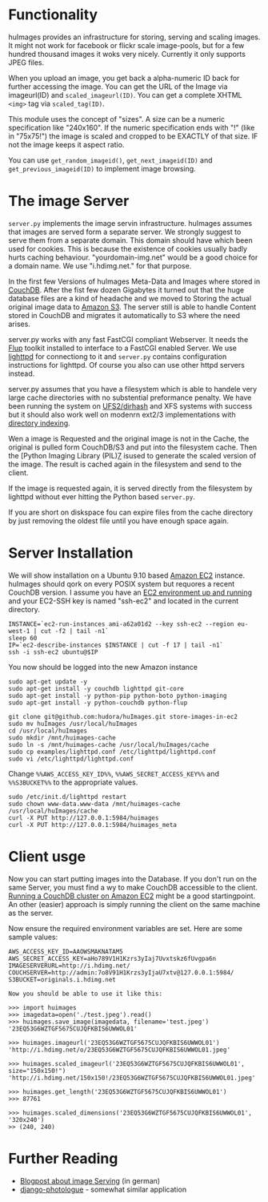 # Functionality

huImages provides an infrastructure for storing, serving and scaling images.
It might not work for facebook or flickr scale image-pools, but for a few
hundred thousand images it woks very nicely. Currently it only supports
JPEG files.

When you upload an image, you get back a alpha-numeric ID back for further
accessing the image. You can get the URL of the Image via imageurl(ID) and
`scaled_imageurl(ID)`. You can get a complete XHTML `<img>` tag via
`scaled_tag(ID)`.

This module uses the concept of "sizes". A size can be a numeric specification
like "240x160". If the numeric specification ends with "!" (like in "75x75!")
the image is scaled and cropped to be EXACTLY of that size. IF not the image
keeps it aspect ratio.

You can use `get_random_imageid()`, `get_next_imageid(ID)` and
`get_previous_imageid(ID)` to implement image browsing.

# The image Server

`server.py` implements the image servin infrastructure. huImages assumes that
images are served form a separate server. We strongly suggest to serve them
from a separate domain. This domain should have which been used for cookies.
This is because the existence of cookies usually badly hurts caching
behaviour. "yourdomain-img.net" would be a good choice for a domain name. We
use "i.hdimg.net." for that purpose.

In the first few Versions of huImages Meta-Data and Images where stored in
[CouchDB][1]. After the fist few dozen Gigabytes it turned out that the huge
database files are a kind of headache and we moved to Storing the actual
original image data to [Amazon S3][2]. The server still is able to handle
Content stored in CouchDB and migrates it automatically to S3 where the need
arises.

[1]: http://couchdb.apache.org/
[2]: http://aws.amazon.com/s3

server.py works with any fast FastCGI compliant Webserver. It needs the
[Flup][3] toolkit installed to interface to a FastCGI enabled Server. We
use [lighttpd][4] for connectiong to it and `server.py` contains
configuration instructions for lighttpd. Of course you also can use other
httpd servers instead.

[3]: http://trac.saddi.com/flup
[4]: http://www.lighttpd.net/

server.py assumes that you have a filesystem which is able to handele very
large cache directories with no substential preformance penalty. We have been
running the system on [UFS2/dirhash][5] and XFS systems with success but it
should also work well on modenrn ext2/3 implementations with
[directory indexing][6].

[5]: http://code.google.com/soc/2008/freebsd/appinfo.html?csaid=69F96419FD4920FF
[6]: http://ext2.sourceforge.net/2005-ols/paper-html/node3.html

Wen a image is Requested and the original image is not in the Cache, the
original is pulled form CouchDB/S3 and put into the filesystem cache. Then the
[Python Imaging Library (PIL)[7] isused to generate the scaled version of the
image. The result is cached again in the filesystem and send to the client.

[7]: http://www.pythonware.com/products/pil/

If the image is requested again, it is served directly from the filesystem by
lighttpd without ever hitting the Python based `server.py`.

If you are short on diskspace fou can expire files from the cache directory
by just removing the oldest file until you have enough space again.


# Server Installation

We will show installation on a Ubuntu 9.10 based [Amazon EC2][8] instance.
huImages should qork on every POSIX system but requores a recent CouchDB
version. I assume you have an [EC2 environment up and running][9] and your
EC2-SSH key is named "ssh-ec2" and located in the current directory.

[8]: http://aws.amazon.com/ec2/
[9]: https://help.ubuntu.com/community/EC2StartersGuide


    INSTANCE=`ec2-run-instances ami-a62a01d2 --key ssh-ec2 --region eu-west-1 | cut -f2 | tail -n1`
    sleep 60
    IP=`ec2-describe-instances $INSTANCE | cut -f 17 | tail -n1`
    ssh -i ssh-ec2 ubuntu@$IP

You now should be logged into the new Amazon instance

    sudo apt-get update -y
    sudo apt-get install -y couchdb lighttpd git-core
    sudo apt-get install -y python-pip python-boto python-imaging
    sudo apt-get install -y python-couchdb python-flup

    git clone git@github.com:hudora/huImages.git store-images-in-ec2
    sudo mv huImages /usr/local/huImages
    cd /usr/local/huImages
    sudo mkdir /mnt/huimages-cache
    sudo ln -s /mnt/huimages-cache /usr/local/huImages/cache
    sudo cp examples/lighttpd.conf /etc/lighttpd/lighttpd.conf
    sudo vi /etc/lighttpd/lighttpd.conf

Change `%%AWS_ACCESS_KEY_ID%%`, `%%AWS_SECRET_ACCESS_KEY%%` and `%%S3BUCKET%%`
to the appropriate values.

    sudo /etc/init.d/lighttpd restart
    sudo chown www-data.www-data /mnt/huimages-cache /usr/local/huImages/cache
    curl -X PUT http://127.0.0.1:5984/huimages
    curl -X PUT http://127.0.0.1:5984/huimages_meta

# Client usge

Now you can start putting images into the Database. If you don't run on the
same Server, you must find a wy to make CouchDB accessible to the client.
[Running a CouchDB cluster on Amazon EC2][10] might be a good startingpoint.
An other (easier) approach is simply running the client on the same machine
as the server.

[10]: http://blogs.23.nu/c0re/2009/12/running-a-couchdb-cluster-on-amazon-ec2/

Now ensure the required environment variables are set. Here are some sample
values:

    AWS_ACCESS_KEY_ID=AAOWSMAKNATAM5
    AWS_SECRET_ACCESS_KEY=aHo789V1H1Kzrs3yIaj7Uvxtskz6fUvgpa6n
    IMAGESERVERURL=http://i.hdimg.net/
    COUCHSERVER=http://admin:7o8V91H1Krzs3yIjaU7xtv@127.0.0.1:5984/
    S3BUCKET=originals.i.hdimg.net
    
    Now you should be able to use it like this:
    
    >>> import huimages
    >>> imagedata=open('./test.jpeg').read()
    >>> huimages.save_image(imagedata, filename='test.jpeg')
    '23EQ53G6WZTGF5675CUJQFKBIS6UWWOL01'

    >>> huimages.imageurl('23EQ53G6WZTGF5675CUJQFKBIS6UWWOL01')
    'http://i.hdimg.net/o/23EQ53G6WZTGF5675CUJQFKBIS6UWWOL01.jpeg'

    >>> huimages.scaled_imageurl('23EQ53G6WZTGF5675CUJQFKBIS6UWWOL01', size="150x150!")
    'http://i.hdimg.net/150x150!/23EQ53G6WZTGF5675CUJQFKBIS6UWWOL01.jpeg'

    >>> huimages.get_length('23EQ53G6WZTGF5675CUJQFKBIS6UWWOL01')
    >>> 87761

    >>> huimages.scaled_dimensions('23EQ53G6WZTGF5675CUJQFKBIS6UWWOL01', '320x240')
    >> (240, 240)


# Further Reading

 * [Blogpost about image Serving][11] (in german)
 * [django-photologue][12] - somewhat similar application

[11]: http://blogs.23.nu/disLEXia/2009/02/imageserver/
[12]: http://code.google.com/p/django-photologue/